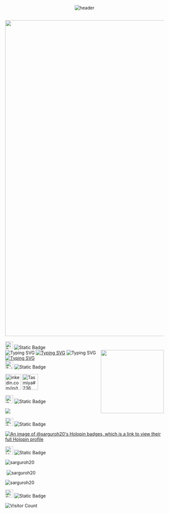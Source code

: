 <div align="center"> 

![header](https://github.com/user-attachments/assets/9638489d-26b6-4643-9765-bc5749d9db2e)
  
</div>
<br>

<div align="center"> 
  <img src="https://github.com/Anmol-Baranwal/Cool-GIFs-For-GitHub/assets/74038190/7d484dc9-68a9-4ee6-a767-aea59035c12d" width="1000"> 
</div>
<br>

<div alt="left">
   <img src="https://github.com/Sarguroh20/Sarguroh20/assets/116432233/c7ce967b-eb29-4189-b1a7-4b437c8a1b1c" alt="Rainbow" width="24" height="24" /> 
  <img alt="Static Badge" src="https://img.shields.io/badge/About_me-155263">
</div>

<img align="right" src="https://user-images.githubusercontent.com/74038190/219925452-a3b0d96d-6b65-45ee-b68a-b2208011b26c.jpg" width="200" />

<div align="left">
  <img src="https://readme-typing-svg.demolab.com?font=Libre+Baskerville&duration=3000&pause=100&width=600&lines=%F0%9F%8E%93+Tech+Savvy+IT+Grad" alt="Typing SVG" />
<a href="https://git.io/typing-svg"><img src="https://readme-typing-svg.herokuapp.com?font=Libre+Baskerville&duration=3000&pause=1000&width=600&lines=%F0%9F%92%BB+Web+Developer+%7C+I+design+and+develop+websites.;+%F0%9F%93%8A+Data+Analyst+%7C+I+turn+raw+data+into+actionable+insights." alt="Typing SVG" /></a>
  <img src="https://readme-typing-svg.demolab.com?font=Libre+Baskerville&duration=3000&pause=100&width=600&lines=%F0%9F%93%AB+Reach+out+to+me%3A+tasmiya.sarguroh%40gmail.com" alt="Typing SVG" />
  <a href="https://git.io/typing-svg"><img src="https://readme-typing-svg.herokuapp.com?font=Libre+Baskerville&duration=3000&pause=1000&width=600&lines=%F0%9F%92%AB++Never+be+afraid+to+start+over!" alt="Typing SVG" /></a>
</div>

<div align="left">
  <img src="https://raw.githubusercontent.com/Tarikul-Islam-Anik/Animated-Fluent-Emojis/master/Emojis/Objects/Telephone%20Receiver.png" alt="Telephone Receiver" width="25" height="25" />
  <img alt="Static Badge" src="https://img.shields.io/badge/Connect_with_me-155263">
</div>

<p align="left">
  <a href="https://www.linkedin.com/in/tasmiya-sarguroh/" target="blank"><img src="https://user-images.githubusercontent.com/74038190/235294012-0a55e343-37ad-4b0f-924f-c8431d9d2483.gif"
 width="50" alt="inkedin.com/in/tasmiya-sarguroh/"/></a>
  <a href="https://discord.com/users/1046800100845953104" target="blank"><img src="https://user-images.githubusercontent.com/74038190/235294015-47144047-25ab-417c-af1b-6746820a20ff.gif" width="50" alt="Tasmiya#236"/></a>
</p>

<div align="left">
  <img src="https://raw.githubusercontent.com/Tarikul-Islam-Anik/Animated-Fluent-Emojis/master/Emojis/Travel%20and%20places/Comet.png" alt="Comet" width="25" height="25" />
  <img alt="Static Badge" src="https://img.shields.io/badge/Languages_and_Tools-155263">
</div>

<p align="left">
  <a href="https://skillicons.dev">
    <img src="https://skillicons.dev/icons?i=html,css,bootstrap,javascript,python,mongodb,git,github,cpp,java,vscode" />
  </a>
</p>

<div align="left">
  <img src="https://raw.githubusercontent.com/Tarikul-Islam-Anik/Animated-Fluent-Emojis/master/Emojis/Activities/Sports%20Medal.png" alt="Sports Medal" width="25" height="25" />
  <img alt="Static Badge" src="https://img.shields.io/badge/Digital_Badges-155263">
</div>

[![An image of @sarguroh20's Holopin badges, which is a link to view their full Holopin profile](https://holopin.me/sarguroh20)](https://holopin.io/@sarguroh20)
  
<div align="left">
  <img src="https://raw.githubusercontent.com/Tarikul-Islam-Anik/Animated-Fluent-Emojis/master/Emojis/Travel%20and%20places/Hourglass%20Done.png" alt="Hourglass Done" width="25" height="25" />
  <img alt="Static Badge" src="https://img.shields.io/badge/GitHub_History-155263">
</div>

<p><img align="center" src="https://github-readme-stats.vercel.app/api/top-langs?username=sarguroh20&show_icons=true&locale=en&layout=compact" alt="sarguroh20" /></p>

<p>&nbsp;<img align="center" src="https://github-readme-stats.vercel.app/api?username=sarguroh20&show_icons=true&locale=en" alt="sarguroh20" /></p>

<p><img align="center" src="https://github-readme-streak-stats.herokuapp.com/?user=sarguroh20&" alt="sarguroh20" /></p>

<div align="left">
  <img src="https://raw.githubusercontent.com/Tarikul-Islam-Anik/Animated-Fluent-Emojis/master/Emojis/Travel%20and%20places/Fire.png" alt="Fire" width="25" height="25" />
  <img alt="Static Badge" src="https://img.shields.io/badge/Visitors_count-155263">
</div>

![Visitor Count](https://profile-counter.glitch.me/Sarguroh20/count.svg)
